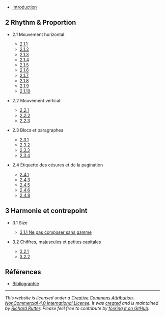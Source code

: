 - [Introduction](introduction.md)

## 2 Rhythm & Proportion
- 2.1 Mouvement horizontal
  - [2.1.1](chapter-2/2.1.1.md "Définir l'espacement des mots en fonction de la taille et de la forme naturelle des lettres de la police")
  - [2.1.2](chapter-2/2.1.2.md "")
  - [2.1.3](chapter-2/2.1.3.md "")
  - [2.1.4](chapter-2/2.1.4.md "")
  - [2.1.5](chapter-2/2.1.5.md "")
  - [2.1.6](chapter-2/2.1.6.md "")
  - [2.1.7](chapter-2/2.1.7.md "")
  - [2.1.8](chapter-2/2.1.8.md "")
  - [2.1.9](chapter-2/2.1.9.md "")
  - [2.1.10](chapter-2/2.1.10.md "")

- 2.2 Mouvement vertical
  - [2.2.1](chapter-2/2.1.1.md "Définir l'espacement des mots en fonction de la taille et de la forme naturelle des lettres de la police")
  - [2.2.2](chapter-2/2.1.2.md "")
  - [2.2.3](chapter-2/2.1.3.md "")

- 2.3 Blocs et paragraphes
  - [2.3.1](chapter-2/2.1.1.md "Définir l'espacement des mots en fonction de la taille et de la forme naturelle des lettres de la police")
  - [2.3.2](chapter-2/2.1.2.md "")
  - [2.3.3](chapter-2/2.1.3.md "")
  - [2.3.4](chapter-2/2.1.4.md "")

- 2.4 Étiquette des césures et de la pagination
  - [2.4.1](chapter-2/2.1.1.md "Définir l'espacement des mots en fonction de la taille et de la forme naturelle des lettres de la police")
  - [2.4.3](chapter-2/2.1.3.md "")
  - [2.4.5](chapter-2/2.1.5.md "")
  - [2.4.6](chapter-2/2.1.6.md "")
  - [2.4.8](chapter-2/2.1.8.md "")

  
## 3 Harmonie et contrepoint
- 3.1 Size
  - [3.1.1 Ne pas composer sans gamme](chapter-3/3.1.1.md "Ne pas composer sans gamme")

- 3.2 Chiffres, majuscules et petites capitales
  - [3.2.1](chapter-3/3.2.1.md)
  - [3.2.2](chapter-3/3.2.2.md)

## Références
- [Bibliographie](bibliography.md)


______________________________________


*This website is licensed under a [Creative Commons Attribution-NonCommercial 4.0 International License](http://creativecommons.org/licenses/by-nc/4.0/).*
*It was [created](http://www.clagnut.com/blog/1600/) and is maintained by [Richard Rutter](http://www.clagnut.com/).*
*Please feel free to contribute by [forking it on GitHub](https://github.com/clagnut/webtypography).*

